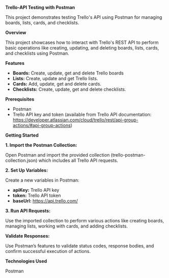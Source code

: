 **Trello-API Testing with Postman**

This project demonstrates testing Trello's API using Postman for managing boards, lists, cards, and checklists.

**Overview**

This project showcases how to interact with Trello's REST API to perform basic operations like creating, updating, and deleting boards, lists, cards, and checklists using Postman.

**Features**

- **Boards:** Create, update, get and delete Trello boards
- **Lists:** Create, update and get Trello lists.
- **Cards:** Add, update, get and delete cards.
- **Checklists:** Create, update, get and delete checklists.
  
**Prerequisites**

- Postman
- Trello API key and token (available from Trello API documentation: https://developer.atlassian.com/cloud/trello/rest/api-group-actions/#api-group-actions)
  
**Getting Started**

**1. Import the Postman Collection:**

Open Postman and import the provided collection (trello-postman-collection.json) which includes all Trello API requests.

**2. Set Up Variables:**

Create a new variables in Postman:

- **apiKey:** Trello API key
- **token:** Trello API token
- **baseUrl:** https://api.trello.com/

**3. Run API Requests:**

Use the imported collection to perform various actions like creating boards, managing lists, working with cards, and adding checklists.

**Validate Responses:**

Use Postman’s features to validate status codes, response bodies, and confirm successful execution of actions.

**Technologies Used**

Postman
